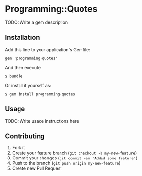 # Programming::Quotes

TODO: Write a gem description

## Installation

Add this line to your application's Gemfile:

    gem 'programming-quotes'

And then execute:

    $ bundle

Or install it yourself as:

    $ gem install programming-quotes

## Usage

TODO: Write usage instructions here

## Contributing

1. Fork it
2. Create your feature branch (`git checkout -b my-new-feature`)
3. Commit your changes (`git commit -am 'Added some feature'`)
4. Push to the branch (`git push origin my-new-feature`)
5. Create new Pull Request
